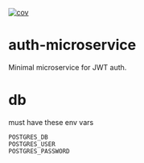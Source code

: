 [![cov](https://gennadyterekhov.github.io/auth-microservice/badges/coverage.svg)](https://github.com/gennadyterekhov/auth-microservice/actions)

# auth-microservice

Minimal microservice for JWT auth.  


# db

must have these env vars

    POSTGRES_DB 
    POSTGRES_USER
    POSTGRES_PASSWORD


